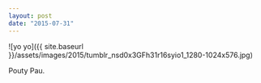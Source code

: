 ```yaml
---
layout: post
date: "2015-07-31"
---
```


![yo yo]({{ site.baseurl }}/assets/images/2015/tumblr_nsd0x3GFh31r16syio1_1280-1024x576.jpg)

Pouty Pau.
